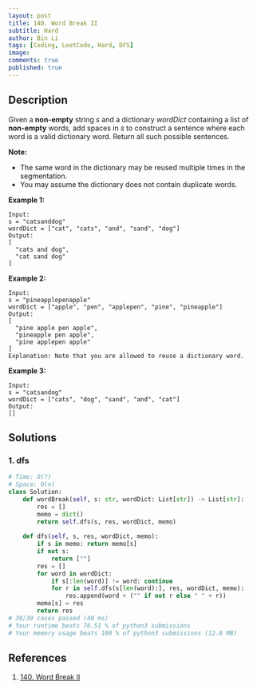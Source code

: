 ```yaml
---
layout: post
title: 140. Word Break II
subtitle: Hard
author: Bin Li
tags: [Coding, LeetCode, Hard, DFS]
image: 
comments: true
published: true
---
```


## Description

Given a **non-empty** string *s* and a dictionary *wordDict* containing a list of **non-empty** words, add spaces in *s* to construct a sentence where each word is a valid dictionary word. Return all such possible sentences.

**Note:**

- The same word in the dictionary may be reused multiple times in the segmentation.
- You may assume the dictionary does not contain duplicate words.

**Example 1:**

```
Input:
s = "catsanddog"
wordDict = ["cat", "cats", "and", "sand", "dog"]
Output:
[
  "cats and dog",
  "cat sand dog"
]
```

**Example 2:**

```
Input:
s = "pineapplepenapple"
wordDict = ["apple", "pen", "applepen", "pine", "pineapple"]
Output:
[
  "pine apple pen apple",
  "pineapple pen apple",
  "pine applepen apple"
]
Explanation: Note that you are allowed to reuse a dictionary word.
```

**Example 3:**

```
Input:
s = "catsandog"
wordDict = ["cats", "dog", "sand", "and", "cat"]
Output:
[]
```

## Solutions
### 1. dfs

```python
# Time: O(?)
# Space: O(n)
class Solution:
    def wordBreak(self, s: str, wordDict: List[str]) -> List[str]:
        res = []
        memo = dict()
        return self.dfs(s, res, wordDict, memo)
    
    def dfs(self, s, res, wordDict, memo):
        if s in memo: return memo[s]
        if not s:
            return [""]
        res = []
        for word in wordDict:
            if s[:len(word)] != word: continue
            for r in self.dfs(s[len(word):], res, wordDict, memo):
                res.append(word + ("" if not r else " " + r))
        memo[s] = res
        return res
# 39/39 cases passed (48 ms)
# Your runtime beats 76.51 % of python3 submissions
# Your memory usage beats 100 % of python3 submissions (12.8 MB)
```


## References
1. [140. Word Break II](https://leetcode.com/problems/word-break-ii)